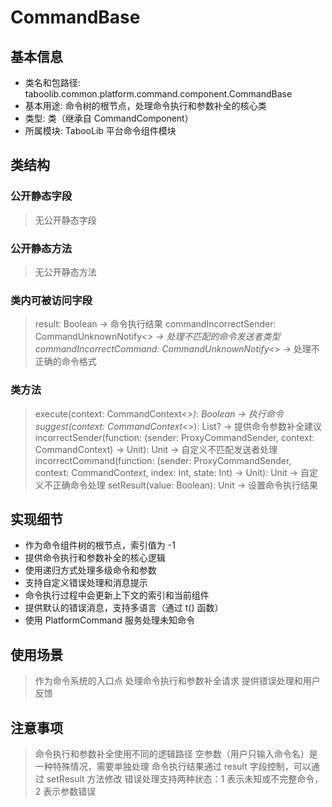 # CommandBase

## 基本信息
- 类名和包路径: taboolib.common.platform.command.component.CommandBase
- 基本用途: 命令树的根节点，处理命令执行和参数补全的核心类
- 类型: 类（继承自 CommandComponent）
- 所属模块: TabooLib 平台命令组件模块

## 类结构

### 公开静态字段
> 无公开静态字段

### 公开静态方法
> 无公开静态方法

### 类内可被访问字段
> result: Boolean -> 命令执行结果
> commandIncorrectSender: CommandUnknownNotify<*> -> 处理不匹配的命令发送者类型
> commandIncorrectCommand: CommandUnknownNotify<*> -> 处理不正确的命令格式

### 类方法
> execute(context: CommandContext<*>): Boolean -> 执行命令
> suggest(context: CommandContext<*>): List<String>? -> 提供命令参数补全建议
> incorrectSender(function: (sender: ProxyCommandSender, context: CommandContext<ProxyCommandSender>) -> Unit): Unit -> 自定义不匹配发送者处理
> incorrectCommand(function: (sender: ProxyCommandSender, context: CommandContext<ProxyCommandSender>, index: Int, state: Int) -> Unit): Unit -> 自定义不正确命令处理
> setResult(value: Boolean): Unit -> 设置命令执行结果

## 实现细节
- 作为命令组件树的根节点，索引值为 -1
- 提供命令执行和参数补全的核心逻辑
- 使用递归方式处理多级命令和参数
- 支持自定义错误处理和消息提示
- 命令执行过程中会更新上下文的索引和当前组件
- 提供默认的错误消息，支持多语言（通过 t() 函数）
- 使用 PlatformCommand 服务处理未知命令

## 使用场景
> 作为命令系统的入口点
> 处理命令执行和参数补全请求
> 提供错误处理和用户反馈

## 注意事项
> 命令执行和参数补全使用不同的逻辑路径
> 空参数（用户只输入命令名）是一种特殊情况，需要单独处理
> 命令执行结果通过 result 字段控制，可以通过 setResult 方法修改
> 错误处理支持两种状态：1 表示未知或不完整命令，2 表示参数错误